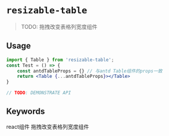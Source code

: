 # `resizable-table`

> TODO: 拖拽改变表格列宽度组件

## Usage

```jsx
import { Table } from 'resizable-table';
const Test = () => {
    const antdTableProps = {} // 与antd Table组件的props一致
    return <Table {...antdTableProps}></Table>
}

// TODO: DEMONSTRATE API
```

## Keywords

react组件
拖拽改变表格列宽度组件

